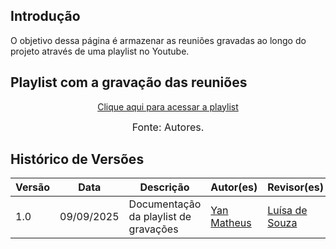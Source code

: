 ## Introdução

O objetivo dessa página é armazenar as reuniões gravadas ao longo do projeto através de uma playlist no Youtube.

## Playlist com a gravação das reuniões

<p style="text-align: center"><a href="https://www.youtube.com/watch?v=1ZlOacYxBDo&list=PLLWUvFk-8eapL5FB6mMvY3y0y_tqLEXji" target="blanket"> Clique aqui para acessar a playlist</a></p>

<font size="3"><p style="text-align: center">Fonte: Autores.</p></font>

## Histórico de Versões

Versão  | Data | Descrição | Autor(es) | Revisor(es)
-------- | ------ | ------ | ---------- | ----------
1.0 | 09/09/2025 | Documentação da playlist de gravações | [Yan Matheus](https://github.com/Yanmatheus0812) | [Luísa de Souza](https://github.com/luisa12ll)
